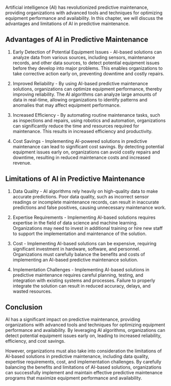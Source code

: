 
Artificial intelligence (AI) has revolutionized predictive maintenance, providing organizations with advanced tools and techniques for optimizing equipment performance and availability. In this chapter, we will discuss the advantages and limitations of AI in predictive maintenance.

Advantages of AI in Predictive Maintenance
------------------------------------------

1. Early Detection of Potential Equipment Issues - AI-based solutions can analyze data from various sources, including sensors, maintenance records, and other data sources, to detect potential equipment issues before they develop into major problems. This enables organizations to take corrective action early on, preventing downtime and costly repairs.

2. Improved Reliability - By using AI-based predictive maintenance solutions, organizations can optimize equipment performance, thereby improving reliability. The AI algorithms can analyze large amounts of data in real-time, allowing organizations to identify patterns and anomalies that may affect equipment performance.

3. Increased Efficiency - By automating routine maintenance tasks, such as inspections and repairs, using robotics and automation, organizations can significantly reduce the time and resources required for maintenance. This results in increased efficiency and productivity.

4. Cost Savings - Implementing AI-powered solutions in predictive maintenance can lead to significant cost savings. By detecting potential equipment issues early on, organizations can avoid costly repairs and downtime, resulting in reduced maintenance costs and increased revenue.

Limitations of AI in Predictive Maintenance
-------------------------------------------

1. Data Quality - AI algorithms rely heavily on high-quality data to make accurate predictions. Poor data quality, such as incorrect sensor readings or incomplete maintenance records, can result in inaccurate predictions and false positives, causing unnecessary maintenance work.

2. Expertise Requirements - Implementing AI-based solutions requires expertise in the field of data science and machine learning. Organizations may need to invest in additional training or hire new staff to support the implementation and maintenance of the solution.

3. Cost - Implementing AI-based solutions can be expensive, requiring significant investment in hardware, software, and personnel. Organizations must carefully balance the benefits and costs of implementing an AI-based predictive maintenance solution.

4. Implementation Challenges - Implementing AI-based solutions in predictive maintenance requires careful planning, testing, and integration with existing systems and processes. Failure to properly integrate the solution can result in reduced accuracy, delays, and wasted resources.

Conclusion
----------

AI has a significant impact on predictive maintenance, providing organizations with advanced tools and techniques for optimizing equipment performance and availability. By leveraging AI algorithms, organizations can detect potential equipment issues early on, leading to increased reliability, efficiency, and cost savings.

However, organizations must also take into consideration the limitations of AI-based solutions in predictive maintenance, including data quality, expertise requirements, cost, and implementation challenges. By carefully balancing the benefits and limitations of AI-based solutions, organizations can successfully implement and maintain effective predictive maintenance programs that maximize equipment performance and availability.
